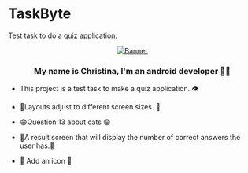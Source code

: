 # TaskByte
Test task to do a quiz application.

<p align="center">
  <a href="https://www.edisonlee55.com"><img src="https://i.giphy.com/media/u1SH63gOjMPpS/giphy.webp" alt="Banner"></a>
</p>

### <div align="center">My name is Christina, I'm an android developer 👨‍💻</div> 

  

-  This project is a test task to make a quiz application. 👁️  

- 🐾Layouts adjust to different screen sizes. 🐾  
  
- 😁Question 13 about cats 😁  
- 🐍A result screen that will display the number of correct answers the user has.🐾  
- 🐾  Add an icon 🐸  
  

<br/>  
